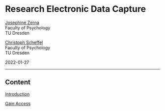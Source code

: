 # Research Electronic Data Capture

[Josephine Zerna](mailto:josephine.zerna@tu-dresden.de)<br>
Faculty of Psychology<br>
TU Dresden

[Christoph Scheffel](mailto:christoph_scheffel@tu-dresden.de) <br>
Faculty of Psychology<br>
TU Dresden

2022-01-27

---

## Content

[Introduction](01_introduction.md)

[Gain Access](02_access.md)